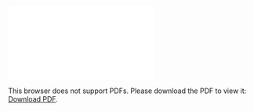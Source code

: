 <object data="christ-in-song/CIS1908pdfs/665.pdf" type="application/pdf" width="100%" height="1024px">
    <embed src="christ-in-song/CIS1908pdfs/665.pdf">
        <p>This browser does not support PDFs. Please download the PDF to view it: <a href="christ-in-song/CIS1908pdfs/665.pdf">Download PDF</a>.</p>
    </embed>
</object>
